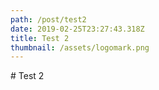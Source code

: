 ```yaml
---
path: /post/test2
date: 2019-02-25T23:27:43.318Z
title: Test 2
thumbnail: /assets/logomark.png
---
```

\# Test 2
